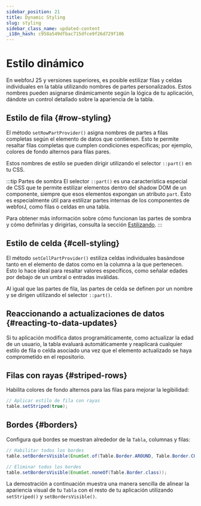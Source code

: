 ```yaml
---
sidebar_position: 21
title: Dynamic Styling
slug: styling
sidebar_class_name: updated-content
_i18n_hash: c958a549dfbac715dfce9f26d729f106
---
```

<!-- vale off -->
# Estilo dinámico <DocChip chip='since' label='25.00' />
<!-- vale on -->

En webforJ 25 y versiones superiores, es posible estilizar filas y celdas individuales en la tabla utilizando nombres de partes personalizados. Estos nombres pueden asignarse dinámicamente según la lógica de tu aplicación, dándote un control detallado sobre la apariencia de la tabla.

## Estilo de fila {#row-styling}

El método `setRowPartProvider()` asigna nombres de partes a filas completas según el elemento de datos que contienen. Esto te permite resaltar filas completas que cumplen condiciones específicas; por ejemplo, colores de fondo alternos para filas pares.

Estos nombres de estilo se pueden dirigir utilizando el selector `::part()` en tu CSS.

:::tip Partes de sombra
El selector `::part()` es una característica especial de CSS que te permite estilizar elementos dentro del shadow DOM de un componente, siempre que esos elementos expongan un atributo `part`. Esto es especialmente útil para estilizar partes internas de los componentes de webforJ, como filas o celdas en una tabla.

Para obtener más información sobre cómo funcionan las partes de sombra y cómo definirlas y dirigirlas, consulta la sección [Estilizando](../../styling/shadow-parts).
:::


<ComponentDemo 
path='/webforj/tablerowstyling?' 
javaE='https://raw.githubusercontent.com/webforj/webforj-documentation/refs/heads/main/src/main/java/com/webforj/samples/views/table/TableRowStylingView.java'
height='300px'
/>

## Estilo de celda {#cell-styling}

El método `setCellPartProvider()` estiliza celdas individuales basándose tanto en el elemento de datos como en la columna a la que pertenecen. Esto lo hace ideal para resaltar valores específicos, como señalar edades por debajo de un umbral o entradas inválidas.

Al igual que las partes de fila, las partes de celda se definen por un nombre y se dirigen utilizando el selector `::part()`.

<ComponentDemo 
path='/webforj/tablecellstyling?' 
javaE='https://raw.githubusercontent.com/webforj/webforj-documentation/refs/heads/main/src/main/java/com/webforj/samples/views/table/TableColumnPinningView.java'
height='300px'
/>

## Reaccionando a actualizaciones de datos {#reacting-to-data-updates}

Si tu aplicación modifica datos programáticamente, como actualizar la edad de un usuario, la tabla evaluará automáticamente y reaplicará cualquier estilo de fila o celda asociado una vez que el elemento actualizado se haya comprometido en el repositorio.

<ComponentDemo 
path='/webforj/tabledynamicstyling?' 
javaE='https://raw.githubusercontent.com/webforj/webforj-documentation/refs/heads/main/src/main/java/com/webforj/samples/views/table/TableDynamicStylingView.java'
height='475px'
/>

## Filas con rayas {#striped-rows}

Habilita colores de fondo alternos para las filas para mejorar la legibilidad:

```java
// Aplicar estilo de fila con rayas
table.setStriped(true);
```

## Bordes {#borders}

Configura qué bordes se muestran alrededor de la `Tabla`, columnas y filas:

```java
// Habilitar todos los bordes
table.setBordersVisible(EnumSet.of(Table.Border.AROUND, Table.Border.COLUMNS, Table.Border.ROWS));

// Eliminar todos los bordes
table.setBordersVisible(EnumSet.noneOf(Table.Border.class));
```

La demostración a continuación muestra una manera sencilla de alinear la apariencia visual de tu `Tabla` con el resto de tu aplicación utilizando `setStriped()` y `setBordersVisible()`.

<ComponentDemo 
path='/webforj/tablelayoutstyling?' 
javaE='https://raw.githubusercontent.com/webforj/webforj-documentation/refs/heads/main/src/main/java/com/webforj/samples/views/table/TableLayoutStylingView.java'
height='300px'
/>
